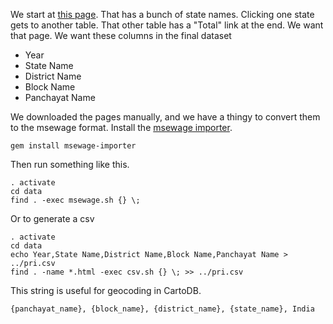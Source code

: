 We start at [this page](http://nirmalgrampuraskar.nic.in/Report/RptGPAwardedSummaryTill2010.aspx).
That has a bunch of state names. Clicking one state gets to another table.
That other table has a "Total" link at the end. We want that page.
We want these columns in the final dataset

* Year
* State Name
* District Name
* Block Name
* Panchayat Name 

We downloaded the pages manually, and we have a thingy to convert them to the
msewage format. Install the
[msewage importer](https://github.com/jcmuller/msewage-importer).

    gem install msewage-importer

Then run something like this.

    . activate
    cd data
    find . -exec msewage.sh {} \;

Or to generate a csv

    . activate
    cd data
    echo Year,State Name,District Name,Block Name,Panchayat Name > ../pri.csv
    find . -name *.html -exec csv.sh {} \; >> ../pri.csv

This string is useful for geocoding in CartoDB.

    {panchayat_name}, {block_name}, {district_name}, {state_name}, India
